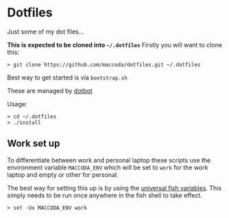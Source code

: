 # Dotfiles

Just some of my dot files...

**This is expected to be cloned into `~/.dotfiles`**
Firstly you will want to clone this:

```shell
> git clone https://github.com/maccoda/dotfiles.git ~/.dotfiles
```

Best way to get started is via `bootstrap.sh`

These are managed by [dotbot](https://github.com/anishathalye/dotbot)

Usage:

```shell
> cd ~/.dotfiles
> ./install
```

## Work set up

To differentiate between work and personal laptop these scripts use the
environment variable `MACCODA_ENV` which will be set to `work` for the work
laptop and empty or other for personal.

The best way for setting this up is by using the [universal fish
variables][set]. This simply needs to be run once anywhere in the fish shell to
take effect.

```fish
> set -Ux MACCODA_ENV work
```

[set]: https://fishshell.com/docs/current/cmds/set.html
